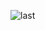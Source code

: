 ![last](https://user-images.githubusercontent.com/107347774/200481772-6d8f41e7-8094-4715-b413-41d29c50a611.png)

